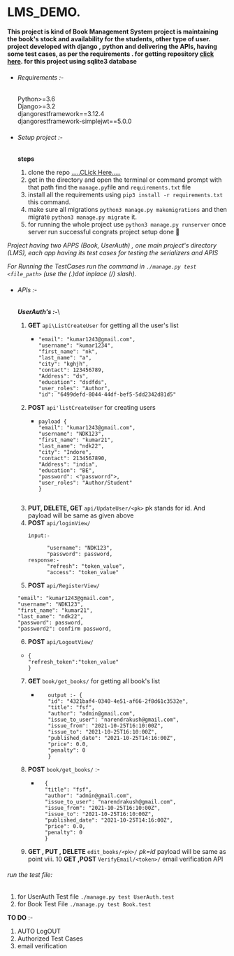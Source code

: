 # LMS_DEMO.
**This project is kind of Book Management System project is maintaining the book's stock and availability for the students, other type of user.
project developed with django , python and delivering the APIs, having some test cases, as per the requirements .
for getting repository [ click here](https://github.com/nakushwah/nakushwah.git). for this project using sqlite3 database** 

* ###### Requirements :-
    Python>=3.6\
    Django>=3.2\
    djangorestframework==3.12.4\
    djangorestframework-simplejwt==5.0.0

* ###### Setup project  :-
    **steps**
    1. clone the repo  [.....CLick Here.....](https://github.com/nakushwah/nakushwah.git)
    2. get in the directory and open the terminal or command prompt with that path find the `manage.py`file and `requirements.txt` file 
    3. install all the requirements using `pip3 install -r requirements.txt` this command.
    4. make sure all migrations `python3 manage.py makemigrations` and then migrate `python3 manage.py migrate` it.
    5. for running the whole project use `python3 manage.py runserver` once server run successful congrats project setup done 🙂
  

_Project having  two APPS (Book, UserAuth) , one main project's directory (LMS), each app having its test cases for testing the serializers and APIS_

_For Running the TestCases run the command in `./manage.py test <file_path>` (use the (.)dot inplace (/) slash)._


* ###### APIs :-
  _**UserAuth's :-**_\
  1. **GET** `api\ListCreateUser` for getting all the user's list 
      * ```
        "email": "kumar1243@gmail.com",
        "username": "kumar1234",
        "first_name": "nk",
        "last_name": "a",
        "city": "kghjh",
        "contact": 123456789,
        "Address": "ds",
        "education": "dsdfds",
        "user_roles": "Author",
        "id": "6499defd-8044-44df-bef5-5dd2342d81d5"

  2. **POST** `api'listCreateUser` for creating users 
      * ```
        payload {
        "email": "kumar1243@gmail.com",
        "username": "NDK123",
        "first_name": "kumar21",
        "last_name": "ndk22",
        "city": "Indore",
        "contact": 2134567890,
        "Address": "india",
        "education": "BE",
        "password": <"passworrd">,
        "user_roles": "Author/Student"        
        }
    
  3. **PUT, DELETE, GET** `api/UpdateUser/<pk>` pk stands for id. And payload will be same as given above   
  4. **POST** `api/loginView/`
     ```
     input:-
        
           "username": "NDK123",
           "password": password,
     response:- 
           "refresh": "token_value",
           "access": "token_value"
     
  5. **POST** `api/RegisterView/`
    ``` {
    "email": "kumar1243@gmail.com",
    "username": "NDK123",
    "first_name": "kumar21",
    "last_name": "ndk22",
    "password": password,
    "password2": confirm password,
    ```
    
  6. **POST** `api/LogoutView/` 
    
    * 
      ```
      {
      "refresh_token":"token_value"
      }
      ```
  7. **GET** `book/get_books/` for getting all book's list 
     * ```
          output :- {
          "id": "4321baf4-0340-4e51-af66-2f8d61c3532e",
          "title": "fsf",
          "author": "admin@gmail.com",
          "issue_to_user": "narendrakush@gmail.com",
          "issue_from": "2021-10-25T16:10:00Z",
          "issue_to": "2021-10-25T16:10:00Z",
          "published_date": "2021-10-25T14:16:00Z",
          "price": 0.0,
          "penalty": 0
          }
       ```
  8. **POST** `book/get_books/` :-
      * ```
          {
          "title": "fsf",
          "author": "admin@gmail.com",
          "issue_to_user": "narendrakush@gmail.com",
          "issue_from": "2021-10-25T16:10:00Z",
          "issue_to": "2021-10-25T16:10:00Z",
          "published_date": "2021-10-25T14:16:00Z",
          "price": 0.0,
          "penalty": 0
          }
        ```
  9. **GET , PUT , DELETE**  `edit_books/<pk>/` _pk=id_ payload will be same as point viii.
  10 **GET ,POST**   `VerifyEmail/<token>/` email verification  API 


###### run the test file:
  1. for UserAuth Test file `./manage.py test UserAuth.test`
  2. for Book Test File `./manage.py test Book.test`


**TO DO** :- 
1. AUTO LogOUT
2. Authorized Test Cases
3. email verification 
